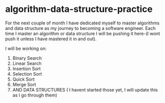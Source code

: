 # algorithm-data-structure-practice

For the next couple of month I have dedicated myself to master algorithms and data structure as my
journey to becoming a software engineer. Each time I master an algorithm or data structure I will be pushing 
it here-(I wont push it unless I have mastered it in and out).

I will be working on:
  1. Binary Search
  2. Linear Search
  3. Insertion Sort
  4. Selection Sort
  5. Quick Sort
  6. Merge Sort
  7. AND DATA STRUCTURES ( I havent started those yet, I will update this as I go through them)
  
  
  
